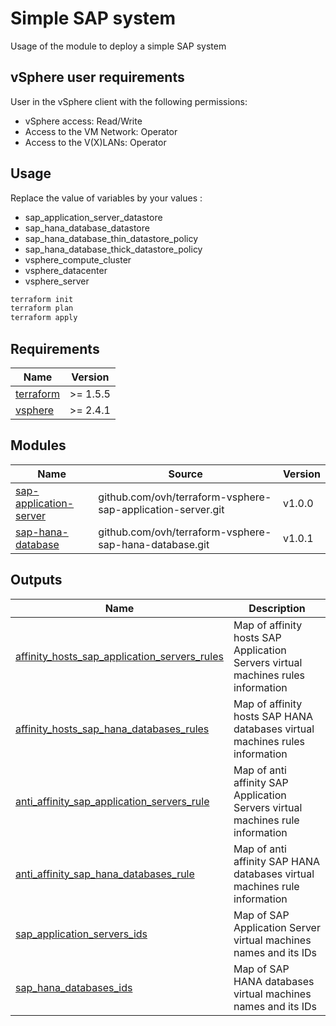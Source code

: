 <!-- BEGIN_TF_DOCS -->
# Simple SAP system

Usage of the module to deploy a simple SAP system

## vSphere user requirements

User in the vSphere client with the following permissions:
- vSphere access: Read/Write
- Access to the VM Network: Operator
- Access to the V(X)LANs: Operator

## Usage
Replace the value of variables by your values :
- sap\_application\_server\_datastore
- sap\_hana\_database\_datastore
- sap\_hana\_database\_thin\_datastore\_policy
- sap\_hana\_database\_thick\_datastore\_policy
- vsphere\_compute\_cluster
- vsphere\_datacenter
- vsphere\_server

```bash
terraform init
terraform plan
terraform apply
```

## Requirements

| Name | Version |
|------|---------|
| <a name="requirement_terraform"></a> [terraform](#requirement\_terraform) | >= 1.5.5 |
| <a name="requirement_vsphere"></a> [vsphere](#requirement\_vsphere) | >= 2.4.1 |

## Modules

| Name | Source | Version |
|------|--------|---------|
| <a name="module_sap-application-server"></a> [sap-application-server](#module\_sap-application-server) | github.com/ovh/terraform-vsphere-sap-application-server.git | v1.0.0 |
| <a name="module_sap-hana-database"></a> [sap-hana-database](#module\_sap-hana-database) | github.com/ovh/terraform-vsphere-sap-hana-database.git | v1.0.1 |

## Outputs

| Name | Description |
|------|-------------|
| <a name="output_affinity_hosts_sap_application_servers_rules"></a> [affinity\_hosts\_sap\_application\_servers\_rules](#output\_affinity\_hosts\_sap\_application\_servers\_rules) | Map of affinity hosts SAP Application Servers virtual machines rules information |
| <a name="output_affinity_hosts_sap_hana_databases_rules"></a> [affinity\_hosts\_sap\_hana\_databases\_rules](#output\_affinity\_hosts\_sap\_hana\_databases\_rules) | Map of affinity hosts SAP HANA databases virtual machines rules information |
| <a name="output_anti_affinity_sap_application_servers_rule"></a> [anti\_affinity\_sap\_application\_servers\_rule](#output\_anti\_affinity\_sap\_application\_servers\_rule) | Map of anti affinity SAP Application Servers virtual machines rule information |
| <a name="output_anti_affinity_sap_hana_databases_rule"></a> [anti\_affinity\_sap\_hana\_databases\_rule](#output\_anti\_affinity\_sap\_hana\_databases\_rule) | Map of anti affinity SAP HANA databases virtual machines rule information |
| <a name="output_sap_application_servers_ids"></a> [sap\_application\_servers\_ids](#output\_sap\_application\_servers\_ids) | Map of SAP Application Server virtual machines names and its IDs |
| <a name="output_sap_hana_databases_ids"></a> [sap\_hana\_databases\_ids](#output\_sap\_hana\_databases\_ids) | Map of SAP HANA databases virtual machines names and its IDs |
<!-- END_TF_DOCS -->